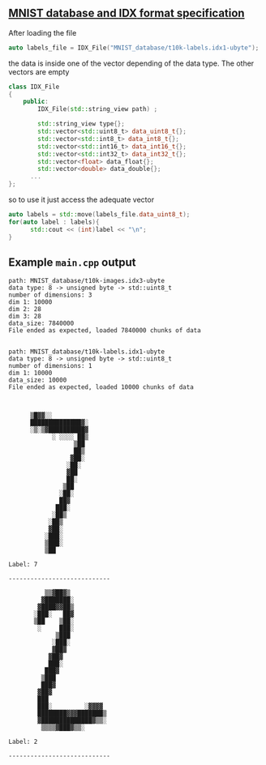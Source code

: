 [**MNIST** database and **IDX** format specification](http://yann.lecun.com/exdb/mnist/)
---

After loading the file

```c++
auto labels_file = IDX_File("MNIST_database/t10k-labels.idx1-ubyte");
```

the data is inside one of the vector depending of the data type. The other vectors are empty
```c++
class IDX_File
{
	public:
		IDX_File(std::string_view path) ;

		std::string_view type{};
		std::vector<std::uint8_t> data_uint8_t{};
		std::vector<std::int8_t> data_int8_t{};
		std::vector<std::int16_t> data_int16_t{};
		std::vector<std::int32_t> data_int32_t{};
		std::vector<float> data_float{};
		std::vector<double> data_double{};
      ...
};
```
so to use it just access the adequate vector
```c++
auto labels = std::move(labels_file.data_uint8_t);
for(auto label : labels){
      std::cout << (int)label << "\n";
}
```

## Example `main.cpp` output
```
path: MNIST_database/t10k-images.idx3-ubyte
data type: 8 -> unsigned byte -> std::uint8_t
number of dimensions: 3
dim 1: 10000
dim 2: 28
dim 3: 28
data_size: 7840000
File ended as expected, loaded 7840000 chunks of data


path: MNIST_database/t10k-labels.idx1-ubyte
data type: 8 -> unsigned byte -> std::uint8_t
number of dimensions: 1
dim 1: 10000
data_size: 10000
File ended as expected, loaded 10000 chunks of data



      ▒█▓▓░░
      ██████████████▓░
      ░▒░▒▓██████████▓
            ░ ░░░░ ██▒
                  ▒██
                  ██▒
                 ▓██░
                ░██░
                ▓██
                ██░
               ▒██
              ░██░
              ██▓
             ███░
            ░██▒
           ░██▒
           ▓██░
          ░███░
          ▒███░
          ▒██

Label: 7

----------------------------

          ▒▒▓██▓▒
         ▓███████░
        ▓████▓▓██▒
       ░███░   ██▓
       ▒██    ▒██░
        ░     ███░
             ▒███
            ░███░
            ▓██▓
           ▓██▓
           ███░
          ███▓
         ▒███
         ███▓
        ▓██▓
        ███
        ███░         ░▓▓▓▓
        ████████▓▓▓███████▒
        ▓██████████████▓▒▒░
         ▒▒▒▒▓███▓▒▒░

Label: 2

----------------------------
```
